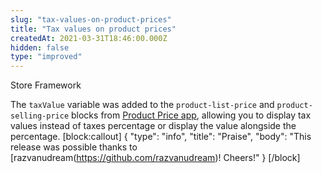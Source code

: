 ```yaml
---
slug: "tax-values-on-product-prices"
title: "Tax values on product prices"
createdAt: 2021-03-31T18:46:00.000Z
hidden: false
type: "improved"
---
```


<span class="badge" id="store-framework">Store Framework</span>

The `taxValue` variable was added to the `product-list-price` and `product-selling-price` blocks from [Product Price app](https://developers.vtex.com/vtex-developer-docs/docs/vtex-product-price), allowing you to display tax values instead of taxes percentage or display the value alongside the percentage.
[block:callout]
{
  "type": "info",
  "title": "Praise",
  "body": "This release was possible thanks to [razvanudream(https://github.com/razvanudream)! Cheers!"
}
[/block]